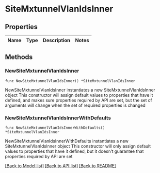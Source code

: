 # SiteMxtunnelVlanIdsInner

## Properties

Name | Type | Description | Notes
------------ | ------------- | ------------- | -------------

## Methods

### NewSiteMxtunnelVlanIdsInner

`func NewSiteMxtunnelVlanIdsInner() *SiteMxtunnelVlanIdsInner`

NewSiteMxtunnelVlanIdsInner instantiates a new SiteMxtunnelVlanIdsInner object
This constructor will assign default values to properties that have it defined,
and makes sure properties required by API are set, but the set of arguments
will change when the set of required properties is changed

### NewSiteMxtunnelVlanIdsInnerWithDefaults

`func NewSiteMxtunnelVlanIdsInnerWithDefaults() *SiteMxtunnelVlanIdsInner`

NewSiteMxtunnelVlanIdsInnerWithDefaults instantiates a new SiteMxtunnelVlanIdsInner object
This constructor will only assign default values to properties that have it defined,
but it doesn't guarantee that properties required by API are set


[[Back to Model list]](../README.md#documentation-for-models) [[Back to API list]](../README.md#documentation-for-api-endpoints) [[Back to README]](../README.md)


